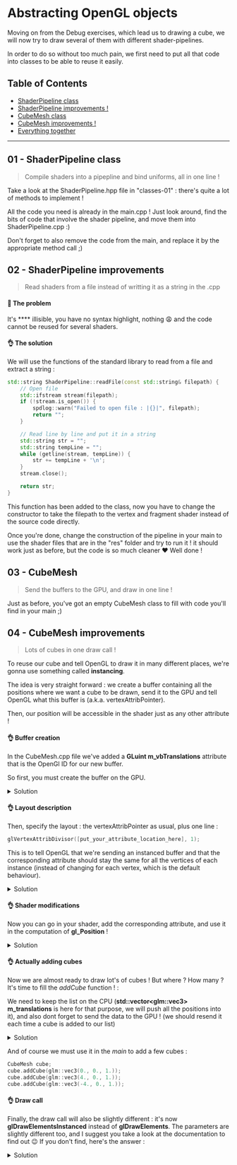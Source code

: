 ﻿# Abstracting OpenGL objects

Moving on from the Debug exercises, which lead us to drawing a cube, we will now try to draw several of them with different shader-pipelines.

In order to do so without too much pain, we first need to put all that code into classes to be able to reuse it easily.

## Table of Contents

+ [ShaderPipeline class](#01---shaderpipeline-class)
+ [ShaderPipeline improvements !](#02---shaderpipeline-improvements)
+ [CubeMesh class](#03---cube-mesh)
+ [CubeMesh improvements !](#04---cubemesh-improvements)
+ [Everything together](#05---cube-mesh-and-the-universe)

___

## 01 - ShaderPipeline class

> Compile shaders into a pipepline and bind uniforms, all in one line !

Take a look at the ShaderPipeline.hpp file in "classes-01" : there's quite a lot of methods to implement ! 

All the code you need is already in the main.cpp ! Just look around, find the bits of code that involve the shader pipeline, and move them into ShaderPipeline.cpp :)

Don't forget to also remove the code from the main, and replace it by the appropriate method call ;)


## 02 - ShaderPipeline improvements

> Read shaders from a file instead of writting it as a string in the .cpp

#### 🤔 The problem

It's **** illisible, you have no syntax highlight, nothing :weary: and the code cannot be reused for several shaders.

#### 👌 The solution

We will use the functions of the standard library to read from a file and extract a string :

```C++
std::string ShaderPipeline::readFile(const std::string& filepath) {
	// Open file
	std::ifstream stream(filepath);
	if (!stream.is_open()) {
		spdlog::warn("Failed to open file : |{}|", filepath);
		return "";
	}

	// Read line by line and put it in a string
	std::string str = "";
	std::string tempLine = "";
	while (getline(stream, tempLine)) {
		str += tempLine + '\n';
	}
	stream.close();

	return str;
}
```

This function has been added to the class, now you have to change the constructor to take the filepath to the vertex and fragment shader instead of the source code directly.

Once you're done, change the construction of the pipeline in your main to use the shader files that are in the "res" folder and try to run it ! it should work just as before, but the code is so much cleaner :heart: Well done !


## 03 - CubeMesh

> Send the buffers to the GPU, and draw in one line !

Just as before, you've got an empty CubeMesh class to fill with code you'll find in your main ;)

## 04 - CubeMesh improvements

> Lots of cubes in one draw call !

To reuse our cube and tell OpenGL to draw it in many different places, we're gonna use something called **instancing**.

The idea is very straight forward : we create a buffer containing all the positions where we want a cube to be drawn, send it to the GPU and tell OpenGL what this buffer is (a.k.a. vertexAttribPointer).

Then, our position will be accessible in the shader just as any other attribute !


#### 👌 Buffer creation

In the CubeMesh.cpp file we've added a **GLuint m_vbTranslations** attribute that is the OpenGl ID for our new buffer. 

So first, you must create the buffer on the GPU.

<details><summary>Solution</summary>

Simply add this in the constructor of CubeMesh :

```C++
GLCall(glGenBuffers(1, &m_vbTranslations));
```

</details>

#### 👌 Layout description


Then, specify the layout : the vertexAttribPointer as usual, plus one line :
```C++
glVertexAttribDivisor([put_your_attribute_location_here], 1);
```
This is to tell OpenGL that we're sending an instanced buffer and that the corresponding attribute should stay the same for all the vertices of each instance (instead of changing for each vertex, which is the default behaviour).

<details><summary>Solution</summary>

```C++
GLCall(glEnableVertexAttribArray(1));
GLCall(glBindBuffer(GL_ARRAY_BUFFER, m_vbTranslations));
GLCall(glVertexAttribPointer(1, 3, GL_FLOAT, GL_FALSE, 3 * sizeof(float), NULL));
GLCall(glVertexAttribDivisor(1, 1));
```

</details>

#### 👌 Shader modifications

Now you can go in your shader, add the corresponding attribute, and use it in the computation of **gl_Position** !

<details><summary>Solution</summary>

```glsl
#version 330 core
layout (location = 0) in vec3 aPos;
layout (location = 1) in vec3 aTranslation;

uniform mat4 uModel;
uniform mat4 uViewProj;

void main() {
    gl_Position = uViewProj * uModel * vec4(aPos + aTranslation, 1.0);
}
```
</details>

#### 👌 Actually adding cubes

Now we are almost ready to draw lot's of cubes ! But where ? How many ? It's time to fill the *addCube* function ! :

We need to keep the list on the CPU (**std::vector\<glm::vec3\> m_translations** is here for that purpose, we will push all the positions into it), and also dont forget to send the data to the GPU ! (we should resend it each time a cube is added to our list)

<details><summary>Solution</summary>

```C++
void CubeMesh::addCube(const glm::vec3& translation) {
	m_translations.push_back(translation);
	// Update GPU
	GLCall(glBindBuffer(GL_ARRAY_BUFFER, m_vbTranslations));
	GLCall(glBufferData(GL_ARRAY_BUFFER, 3 * sizeof(float) * m_translations.size(), &(m_translations[0]), GL_STATIC_DRAW));
	GLCall(glBindBuffer(GL_ARRAY_BUFFER, 0));
}
```

</details>

And of course we must use it in the *main* to add a few cubes :

```C++
CubeMesh cube;
cube.addCube(glm::vec3(0., 0., 1.));
cube.addCube(glm::vec3(4., 0., 1.));
cube.addCube(glm::vec3(-4., 0., 1.));
```

#### 👌 Draw call 

Finally, the draw call will also be slightly different : it's now **glDrawElementsInstanced** instead of **glDrawElements**. The parameters are slightly different too, and I suggest you take a look at the documentation to find out :wink:
If you don't find, here's the answer : 

<details><summary>Solution</summary>

You simply have to add a parameter to specify how many instances you want to draw :

```C++
glDrawElementsInstanced(GL_TRIANGLES, std::size(squareData::indices), GL_UNSIGNED_SHORT, (void*)0, m_translations.size());
```

</details>
